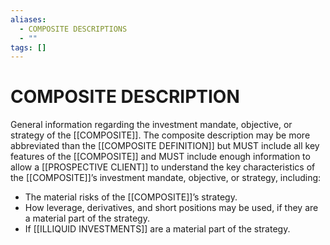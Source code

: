 ```yaml
---
aliases:
  - COMPOSITE DESCRIPTIONS
  - ""
tags: []
---
```

# COMPOSITE DESCRIPTION
General information regarding the investment mandate, objective, or strategy of the [[COMPOSITE]]. The composite description may be more abbreviated than the [[COMPOSITE DEFINITION]] but MUST include all key features of the [[COMPOSITE]] and MUST include enough information to allow a [[PROSPECTIVE CLIENT]] to understand the key characteristics of the [[COMPOSITE]]’s investment mandate, objective, or strategy, including:
- The material risks of the [[COMPOSITE]]’s strategy.
- How leverage, derivatives, and short positions may be used, if they are a material part of the strategy.
- If [[ILLIQUID INVESTMENTS]] are a material part of the strategy.